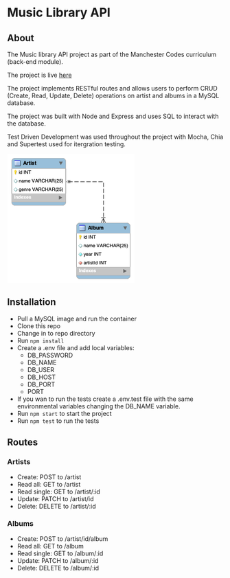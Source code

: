 # Music Library API

## About

The Music library API project as part of the Manchester Codes curriculum (back-end module).

The project is live [here](https://music-library-rs.herokuapp.com/api-docs/)

The project implements RESTful routes and allows users to perform CRUD (Create, Read, Update, Delete) operations on artist and albums in a MySQL database.

The project was built with Node and Express and uses SQL to interact with the database.

Test Driven Development was used throughout the project with Mocha, Chia and Supertest used for itergration testing.

![Screenshot of database schema](https://github.com/greenchul/greenchul/blob/main/assets/music-lib-schema.png)

## Installation

- Pull a MySQL image and run the container
- Clone this repo
- Change in to repo directory
- Run `npm install`
- Create a .env file and add local variables:
  - DB_PASSWORD
  - DB_NAME
  - DB_USER
  - DB_HOST
  - DB_PORT
  - PORT
- If you wan to run the tests create a .env.test file with the same environmental variables changing the DB_NAME variable.
- Run `npm start` to start the project
- Run `npm test` to run the tests

## Routes

### Artists

- Create: POST to /artist
- Read all: GET to /artist
- Read single: GET to /artist/:id
- Update: PATCH to /artist/id
- Delete: DELETE to /artist/:id

### Albums

- Create: POST to /artist/id/album
- Read all: GET to /album
- Read single: GET to /album/:id
- Update: PATCH to /album/:id
- Delete: DELETE to /album/:id

